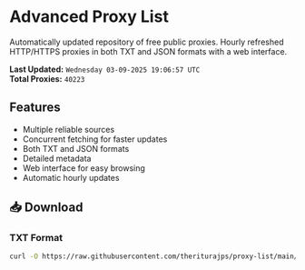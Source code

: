 # Advanced Proxy List

Automatically updated repository of free public proxies. Hourly refreshed HTTP/HTTPS proxies in both TXT and JSON formats with a web interface.

**Last Updated:** `Wednesday 03-09-2025 19:06:57 UTC`  
**Total Proxies:** `40223`

## Features
- Multiple reliable sources
- Concurrent fetching for faster updates
- Both TXT and JSON formats
- Detailed metadata
- Web interface for easy browsing
- Automatic hourly updates

## 📥 Download

### TXT Format
```bash
curl -O https://raw.githubusercontent.com/theriturajps/proxy-list/main/proxies.txt